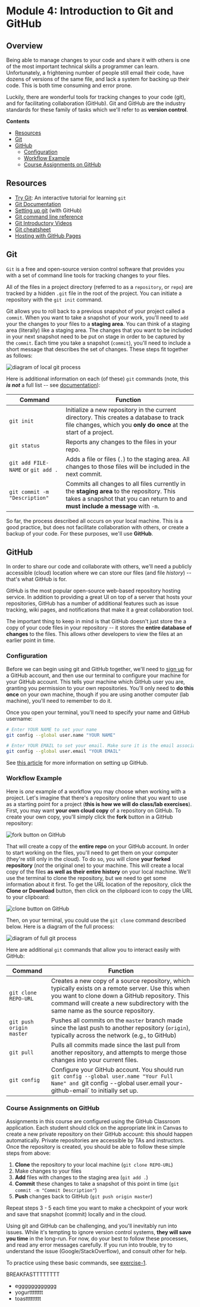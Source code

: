 # Module 4: Introduction to Git and GitHub

## Overview
Being able to manage changes to your code and share it with others is one of the most important technical skills a programmer can learn. Unfortunately, a frightening number of people still email their code, have dozens of versions of the same file, and lack a system for backing up their code. This is both time consuming and error prone.

Luckily, there are wonderful tools for tracking changes to your code (git), and for facilitating collaboration (GitHub). Git and GitHub are the industry standards for these family of tasks which we'll refer to as **version control**.

<!-- START doctoc generated TOC please keep comment here to allow auto update -->
<!-- DON'T EDIT THIS SECTION, INSTEAD RE-RUN doctoc TO UPDATE -->
**Contents**

- [Resources](#resources)
- [Git](#git)
- [GitHub](#github)
  - [Configuration](#configuration)
  - [Workflow Example](#workflow-example)
  - [Course Assignments on GitHub](#course-assignments-on-github)

<!-- END doctoc generated TOC please keep comment here to allow auto update -->

## Resources
- [Try Git](https://try.github.io/levels/1/challenges/1): An interactive tutorial for learning `git`
- [Git Documentation](https://git-scm.com/documentation)
- [Setting up git](https://help.github.com/articles/set-up-git/) (with GitHub)
- [Git command line reference](https://git-scm.com/docs)
- [Git Introductory Videos](http://git-scm.com/videos)
- [Git cheatsheet](https://training.github.com/kit/downloads/github-git-cheat-sheet.pdf)
- [Hosting with GitHub Pages](https://help.github.com/articles/creating-project-pages-manually/)

## Git
`Git` is a free and open-source version control software that provides you with a set of command line tools for tracking changes to your files.  

All of the files in a project directory (referred to as a `repository`, or `repo`) are tracked by a hidden `.git` file in the root of the project.  You can initiate a repository with the `git init` command.  

Git allows you to roll back to a previous snapshot of your project called a `commit`.  When you want to take a snapshot of your work, you'll need to `add` your the changes to your files to a **staging area**.  You can think of a staging area (literally) like a staging area.  The changes that you want to be included in your next snapshot need to be put on stage in order to be captured by the `commit`.  Each time you take a snapshot (`commit`), you'll need to include a short message that describes the set of changes.  These steps fit together as follows:

![diagram of local git process](imgs/local-git-process.png)

Here is additional information on each (of these) `git` commands (note, this **_is not_** a full list -- see [documentation](https://git-scm.com/docs)):

| Command  | Function |
| ------------- | ------------- |
| `git init` | Initialize a new repository in the current directory. This creates a database to track file changes, which you **only do once** at the start of a project. |
| `git status`  | Reports any changes to the files in your repo. |
| `git add FILE-NAME` or `git add .`  | Adds a file or files (`.`) to the staging area. All changes to those files will be included in the next commit. |
| `git commit -m "Description"`  | Commits all changes to all files currently in the **staging area** to the repository. This takes a snapshot that you can return to and **must include a message** with `-m`.|

So far, the process described all occurs on your local machine. This is a good practice, but does not facilitate collaboration with others, or create a backup of your code. For these purposes, we'll use **GitHub**.


## GitHub
In order to share our code and collaborate with others, we'll need a publicly accessible (cloud) location where we can store our files (and file _history_) -- that's what GitHub is for.

GitHub is the most popular open-source web-based repository hosting service.  In addition to providing a great UI on top of a server that hosts your repositories, GitHub has a number of additional features such as issue tracking, wiki pages, and notifications that make it a great collaboration tool.  

The important thing to keep in mind is that GitHub doesn't just store the a copy of your code files in your repository -- it stores the **entire database of changes** to the files. This allows other developers to view the files at an earlier point in time.  

### Configuration
Before we can begin using git and GitHub together, we'll need to [sign up](https://github.com/join) for a GitHub account, and then use our terminal to configure your machine for your GitHub account. This tells your machine which GitHub user you are, granting you permission to your own repositories. You'll only need to **do this once** on your own machine, though if you are using another computer (lab machine), you'll need to remember to do it.

Once you open your terminal, you'll need to specify your name and GitHub username:

```bash
# Enter YOUR NAME to set your name
git config --global user.name "YOUR NAME"

# Enter YOUR EMAIL to set your email. Make sure it is the email associated with your GitHub account!
git config --global user.email "YOUR EMAIL"
```
See [this article](https://help.github.com/articles/set-up-git/) for more information on setting up GitHub.

### Workflow Example
Here is _one_ example of a workflow you may choose when working with a project. Let's imagine that there's a repository online that you want to use as a starting point for a project (**this is how we will do class/lab exercises**). First, you may want **your own cloud copy** of a repository on GitHub.  To create your own copy, you'll simply click the **fork** button in a GitHub repository:

![fork button on GitHub](imgs/fork.png)

That will create a copy of the **entire repo** on your GitHub account. In order to start working on the files, you'll need to get them on your computer (they're still only in the cloud). To do so, you will clone **your forked repository** (_not_ the original one) to your machine. This will create a local copy of the files **as well as their entire history** on your local machine. We'll use the terminal to clone the repository, but we need to get some information about it first. To get the URL location of the repository, click the **Clone or Download** button, then click on the clipboard icon to copy the URL to your clipboard:

![clone button on GitHub](imgs/clone.png)

Then, on your terminal, you could use the `git clone` command described below.  Here is a diagram of the full process:

![diagram of full git process](imgs/full-git-process.png)


Here are additional `git` commands that allow you to interact easily with GitHub:

| Command  | Function |
| ------------- | ------------- |
| `git clone REPO-URL` | Creates a new copy of a source repository, which typically exists on a remote server. Use this when you want to clone down a GitHub repository. This command will create a new subdirectory with the same name as the source repository. |
| `git push origin master`  | Pushes all commits on the `master` branch made since the last push to another repository (`origin`), typically across the network (e.g., to GitHub)  |
| `git pull`  | Pulls all commits made since the last pull from another repository, and attempts to merge those changes into your current files. |
| `git config` | Configure your GitHub account. You should run `git config --global user.name "Your Full Name" and `git config --global user.email your-github-email` to initially set up. |

### Course Assignments on GitHub
Assignments in this course are configured using the GitHub Classroom application. Each student should click on the appropriate link in Canvas to create a new private repository on their GitHub account: this should happen automatically. Private repositories are accessible by TAs and instructors. Once the repository is created, you should be able to follow these simple steps from above:

1. **Clone** the repository to your local machine (`git clone REPO-URL`)
2. Make changes to your files
3. **Add** files with changes to the staging area (`git add .`)
4. **Commit** these changes to take a snapshot of this point in time (`git commit -m "Commit Description"`)
5. **Push** changes back to GitHub (`git push origin master`)

Repeat steps 3 - 5 each time you want to make a checkpoint of your work and save that snapshot (commit) locally and in the cloud.

Using git and GitHub can be challenging, and you'll inevitably run into issues. While it's tempting to ignore version control systems, **they will save you time** in the long-run. For now, do your best to follow these processes, and read any error messages carefully. If you run into trouble, try to understand the issue (Google/StackOverflow), and consult other for help.

To practice using these basic commands, see [exercise-1](exercise-1).

BREAKFASTTTTTTTT
- egggggggggggg
- yogurtttttttt
- toasttttttttt
